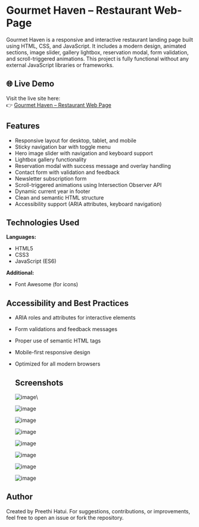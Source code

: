 # Gourmet Haven – Restaurant Web-Page

Gourmet Haven is a responsive and interactive restaurant landing page built using HTML, CSS, and JavaScript. It includes a modern design, animated sections, image slider, gallery lightbox, reservation modal, form validation, and scroll-triggered animations. This project is fully functional without any external JavaScript libraries or frameworks.

## 🌐 Live Demo

Visit the live site here:  
👉 [Gourmet Haven – Restaurant Web Page](https://preethi-hatui.github.io/Gourmet-Haven-Restaurant-Web-Page/)


## Features

- Responsive layout for desktop, tablet, and mobile
- Sticky navigation bar with toggle menu
- Hero image slider with navigation and keyboard support
- Lightbox gallery functionality
- Reservation modal with success message and overlay handling
- Contact form with validation and feedback
- Newsletter subscription form
- Scroll-triggered animations using Intersection Observer API
- Dynamic current year in footer
- Clean and semantic HTML structure
- Accessibility support (ARIA attributes, keyboard navigation)

## Technologies Used

**Languages:**
- HTML5
- CSS3
- JavaScript (ES6)

**Additional:**
- Font Awesome (for icons)

## Accessibility and Best Practices

- ARIA roles and attributes for interactive elements
- Form validations and feedback messages
- Proper use of semantic HTML tags
- Mobile-first responsive design
- Optimized for all modern browsers

  ## Screenshots
  ![image](https://github.com/user-attachments/assets/df7d1c36-d826-42b2-a2a2-5067e12ee912)\

  ![image](https://github.com/user-attachments/assets/de0a0c4e-ecbf-4aab-9179-16e26a50999b)

  ![image](https://github.com/user-attachments/assets/b65e706c-fdb8-463c-9ed8-b9e64156af2f)

  ![image](https://github.com/user-attachments/assets/56d8d973-bcc6-4d76-8ae1-2ec3fe7a3713)

  ![image](https://github.com/user-attachments/assets/7e2bcbd0-e661-46ef-9864-1f6274f81b46)

  ![image](https://github.com/user-attachments/assets/98d9a96a-a3d1-495a-bed1-ac007fe565cb)

  ![image](https://github.com/user-attachments/assets/858cb912-50ec-43b7-b8a1-a2aaaaa0e888)

  ![image](https://github.com/user-attachments/assets/dd52a5d7-79ea-41a8-bed1-c890833df139)



## Author

Created by Preethi Hatui. For suggestions, contributions, or improvements, feel free to open an issue or fork the repository.


